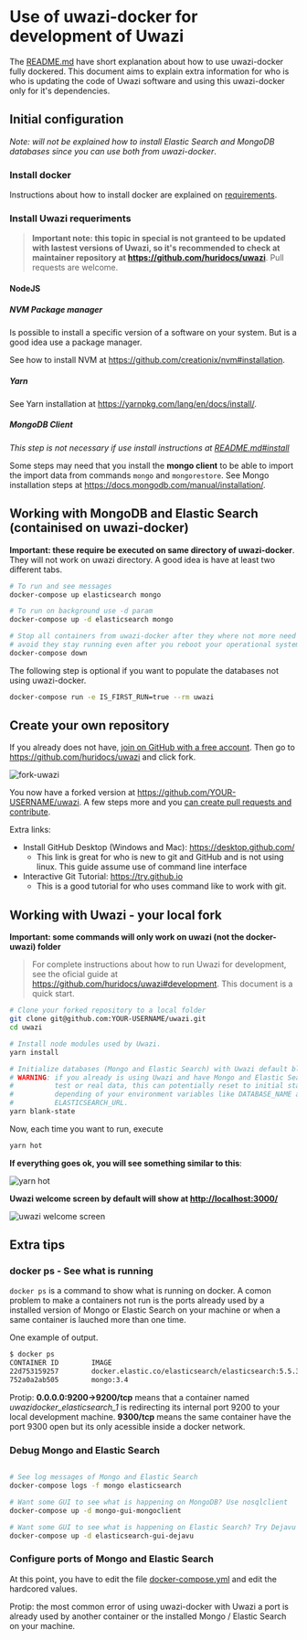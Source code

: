 # Use of uwazi-docker for development of Uwazi
The [README.md](README.md) have short explanation about how to use uwazi-docker
fully dockered. This document aims to explain extra information for who is
who is updating the code of Uwazi software and using this uwazi-docker only
for it's dependencies.

## Initial configuration

_Note: will not be explained how to install Elastic Search and MongoDB databases
since you can use both from uwazi-docker_.

### Install docker
Instructions about how to install docker are explained on [requirements](requirements.md).

### Install Uwazi requeriments
> **Important note: this topic in special is not granteed to be updated with
lastest versions of Uwazi, so it's recommended to check at maintainer repository
at <https://github.com/huridocs/uwazi>**. Pull requests are welcome.

#### NodeJS

##### NVM Package manager
Is possible to install a specific version of a software on your system. But is
a good idea use a package manager.

See how to install NVM at <https://github.com/creationix/nvm#installation>.

##### Yarn

See Yarn installation at <https://yarnpkg.com/lang/en/docs/install/>.

##### MongoDB Client
_This step is not necessary if use install instructions at
[README.md#install](README.md#install)_

Some steps may need that you install the **mongo client** to be able to import
the import data from commands `mongo` and `mongorestore`. See Mongo installation
steps at <https://docs.mongodb.com/manual/installation/>.

## Working with MongoDB and Elastic Search (containised on uwazi-docker)
**Important: these require be executed on same directory of uwazi-docker**. They
will not work on uwazi directory. A good idea is have at least two different
tabs.

```bash
# To run and see messages
docker-compose up elasticsearch mongo

# To run on background use -d param
docker-compose up -d elasticsearch mongo

# Stop all containers from uwazi-docker after they where not more need and
# avoid they stay running even after you reboot your operational system
docker-compose down
```

The following step is optional if you want to populate the databases not using
uwazi-docker.

```bash
docker-compose run -e IS_FIRST_RUN=true --rm uwazi
```

## Create your own repository
If you already does not have, [join on GitHub with a free account](https://github.com/join).
Then go to <https://github.com/huridocs/uwazi> and click fork.

![fork-uwazi](https://user-images.githubusercontent.com/812299/39087980-7020a3da-4580-11e8-8fe3-57b1c09e962c.png)

You now have a forked version at <https://github.com/YOUR-USERNAME/uwazi>.
A few steps more and you [can create pull requests and contribute](https://help.github.com/articles/creating-a-pull-request/).

Extra links:
- Install GitHub Desktop (Windows and Mac): <https://desktop.github.com/>
  - This link is great for who is new to git and GitHub and is not using linux.
    This guide assume use of command line interface
- Interactive Git Tutorial: <https://try.github.io>
  - This is a good tutorial for who uses command like to work with git.

## Working with Uwazi - your local fork
**Important: some commands will only work on uwazi (not the docker-uwazi) folder**


> For complete instructions about how to run Uwazi for development, see
the oficial guide at <https://github.com/huridocs/uwazi#development>. This
document is a quick start.

```bash
# Clone your forked repository to a local folder
git clone git@github.com:YOUR-USERNAME/uwazi.git
cd uwazi

# Install node modules used by Uwazi.
yarn install

# Initialize databases (Mongo and Elastic Search) with Uwazi default blank values
# WARNING: if you already is using Uwazi and have Mongo and Elastic Search with
#          test or real data, this can potentially reset to initial state
#          depending of your environment variables like DATABASE_NAME and
#          ELASTICSEARCH_URL.
yarn blank-state
```

Now, each time you want to run, execute

```bash
yarn hot
```

**If everything goes ok, you will see something similar to this**:

![yarn hot](https://user-images.githubusercontent.com/812299/39088499-a3d0783c-4589-11e8-997a-1703b4013617.png)

**Uwazi welcome screen by default will show at <http://localhost:3000/>**

![uwazi welcome screen](https://user-images.githubusercontent.com/812299/39088501-a8d3c5aa-4589-11e8-9997-bfbd64820f28.png)

## Extra tips

### docker ps - See what is running

`docker ps` is a command to show what is running on docker. A comon problem
to make a containers not run is the ports already used by a installed version
of Mongo or Elastic Search on your machine or when a same container is lauched
more than one time.

One example of output.

```bash
$ docker ps
CONTAINER ID        IMAGE                                                 COMMAND                  CREATED             STATUS              PORTS                              NAMES
22d753159257        docker.elastic.co/elasticsearch/elasticsearch:5.5.3   "elasticsearch -Expa…"   5 days ago          Up 3 minutes        0.0.0.0:9200->9200/tcp, 9300/tcp   uwazidocker_elasticsearch_1
752a0a2ab505        mongo:3.4                                             "docker-entrypoint.s…"   5 days ago          Up 3 minutes        0.0.0.0:27017->27017/tcp           uwazidocker_mongo_1
```

Protip: **0.0.0.0:9200->9200/tcp** means that a container named
_uwazidocker_elasticsearch_1_ is redirecting its internal port 9200 to your
local development machine. **9300/tcp** means the same container have the port
9300 open but its only acessible inside a docker network.

### Debug Mongo and Elastic Search

```bash

# See log messages of Mongo and Elastic Search
docker-compose logs -f mongo elasticsearch

# Want some GUI to see what is happening on MongoDB? Use nosqlclient
docker-compose up -d mongo-gui-mongoclient

# Want some GUI to see what is happening on Elastic Search? Try Dejavu
docker-compose up -d elasticsearch-gui-dejavu
```
### Configure ports of Mongo and Elastic Search

At this point, you have to edit the file [docker-compose.yml](docker-compose.yml)
and edit the hardcored values.

Protip: the most common error of using uwazi-docker with Uwazi a port is already
used by another container or the installed Mongo / Elastic Search on your
machine.

